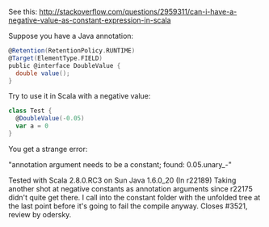 See this: http://stackoverflow.com/questions/2959311/can-i-have-a-negative-value-as-constant-expression-in-scala

Suppose you have a Java annotation:

```scala
@Retention(RetentionPolicy.RUNTIME)
@Target(ElementType.FIELD)
public @interface DoubleValue {
  double value();
} 
```

Try to use it in Scala with a negative value:

```scala
class Test {
  @DoubleValue(-0.05)
  var a = 0
}
```

You get a strange error:

"annotation argument needs to be a constant; found: 0.05.unary_-"

Tested with Scala 2.8.0.RC3 on Sun Java 1.6.0_20
(In r22189) Taking another shot at negative constants as annotation arguments
since r22175 didn't quite get there.  I call into the constant folder
with the unfolded tree at the last point before it's going to fail
the compile anyway.  Closes #3521, review by odersky.
